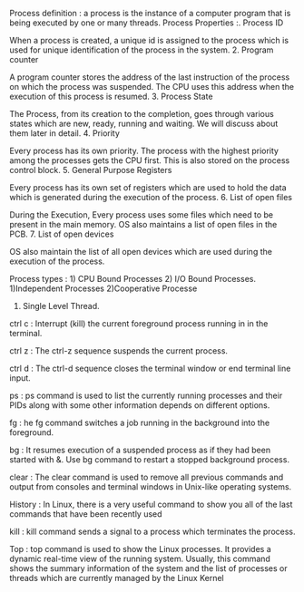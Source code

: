 Process definition : a process is the instance of a computer program that is being executed by one or many threads.
Process Properties :. Process ID

When a process is created, a unique id is assigned to the process which is used for unique identification of the process in the system.
2. Program counter

A program counter stores the address of the last instruction of the process on which the process was suspended. The CPU uses this address when the execution of this process is resumed.
3. Process State

The Process, from its creation to the completion, goes through various states which are new, ready, running and waiting. We will discuss about them later in detail.
4. Priority

Every process has its own priority. The process with the highest priority among the processes gets the CPU first. This is also stored on the process control block.
5. General Purpose Registers

Every process has its own set of registers which are used to hold the data which is generated during the execution of the process.
6. List of open files

During the Execution, Every process uses some files which need to be present in the main memory. OS also maintains a list of open files in the PCB.
7. List of open devices

OS also maintain the list of all open devices which are used during the execution of the process.

Process types : 1) CPU Bound Processes 2) I/O Bound Processes. 
1)Independent Processes 2)Cooperative Processe 
1) Single Level Thread.

ctrl c : Interrupt (kill) the current foreground process running in in the terminal.

ctrl z : The ctrl-z sequence suspends the current process.

ctrl d : The ctrl-d sequence closes the terminal window or end terminal line input.

ps : ps command is used to list the currently running processes and their PIDs along with some other information depends on different options.

fg : he fg command switches a job running in the background into the foreground.

bg : It resumes execution of a suspended process as if they had been started with &. Use bg command to restart a stopped background process.

clear : The clear command is used to remove all previous commands and output from consoles and terminal windows in Unix-like operating systems.

History : In Linux, there is a very useful command to show you all of the last commands that have been recently used

kill : kill command sends a signal to a process which terminates the process.

Top : top command is used to show the Linux processes. It provides a dynamic real-time view of the running system. Usually, this command shows the summary information of the system and the list of processes or threads which are currently managed by the Linux Kernel

